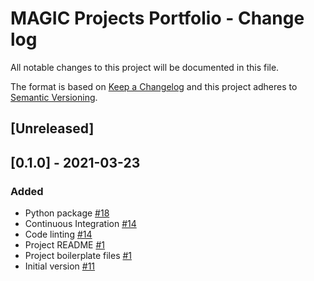 # MAGIC Projects Portfolio - Change log

All notable changes to this project will be documented in this file.

The format is based on [Keep a Changelog](http://keepachangelog.com/en/1.0.0/)
and this project adheres to [Semantic Versioning](http://semver.org/spec/v2.0.0.html).

## [Unreleased]

## [0.1.0] - 2021-03-23

### Added

* Python package [#18](https://gitlab.data.bas.ac.uk/MAGIC/magic-projects-portfolio/-/issues/18)
* Continuous Integration [#14](https://gitlab.data.bas.ac.uk/MAGIC/magic-projects-portfolio/-/issues/14)
* Code linting [#14](https://gitlab.data.bas.ac.uk/MAGIC/magic-projects-portfolio/-/issues/14)
* Project README [#1](https://gitlab.data.bas.ac.uk/MAGIC/magic-projects-portfolio/-/issues/1)
* Project boilerplate files [#1](https://gitlab.data.bas.ac.uk/MAGIC/magic-projects-portfolio/-/issues/1)
* Initial version [#11](https://gitlab.data.bas.ac.uk/MAGIC/magic-projects-portfolio/-/issues/11)

